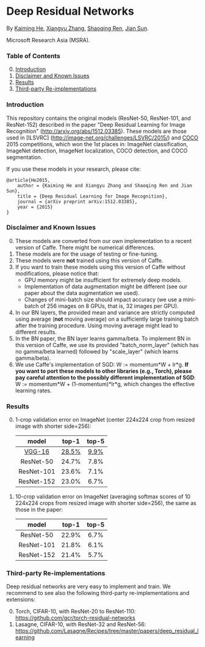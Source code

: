 # Deep Residual Networks

By [Kaiming He](http://research.microsoft.com/en-us/um/people/kahe/), [Xiangyu Zhang](https://scholar.google.com/citations?user=yuB-cfoAAAAJ&hl=en), [Shaoqing Ren](http://home.ustc.edu.cn/~sqren/), [Jian Sun](http://research.microsoft.com/en-us/people/jiansun/).

Microsoft Research Asia (MSRA).

### Table of Contents
0. [Introduction](#introduction)
0. [Disclaimer and Known Issues](#disclaimer-and-known-issues)
0. [Results](#results)
0. [Third-party Re-implementations](#third-party-re-implementations)

### Introduction

This repository contains the original models (ResNet-50, ResNet-101, and ResNet-152) described in the paper "Deep Residual Learning for Image Recognition" (http://arxiv.org/abs/1512.03385). These models are those used in [ILSVRC] (http://image-net.org/challenges/LSVRC/2015/) and [COCO](http://mscoco.org/dataset/#detections-challenge2015) 2015 competitions, which won the 1st places in: ImageNet classification, ImageNet detection, ImageNet localization, COCO detection, and COCO segmentation.

If you use these models in your research, please cite:

	@article{He2015,
		author = {Kaiming He and Xiangyu Zhang and Shaoqing Ren and Jian Sun},
		title = {Deep Residual Learning for Image Recognition},
		journal = {arXiv preprint arXiv:1512.03385},
		year = {2015}
	}

### Disclaimer and Known Issues

0. These models are converted from our own implementation to a recent version of Caffe. There might be numerical differences.
0. These models are for the usage of testing or fine-tuning.
0. These models were **not** trained using this version of Caffe.
0. If you want to train these models using this version of Caffe without modifications, please notice that:
	- GPU memory might be insufficient for extremely deep models.
	- Implementation of data augmentation might be different (see our paper about the data augmentation we used).
	- Changes of mini-batch size should impact accuracy (we use a mini-batch of 256 images on 8 GPUs, that is, 32 images per GPU).
0. In our BN layers, the provided mean and variance are strictly computed using average (**not** moving average) on a sufficiently large training batch after the training procedure. Using moving average might lead to different results.
0. In the BN paper, the BN layer learns gamma/beta. To implement BN in this version of Caffe, we use its provided "batch_norm_layer" (which has no gamma/beta learned) followed by "scale_layer" (which learns gamma/beta).
0. We use Caffe's implementation of SGD: W := momentum\*W + lr\*g. **If you want to port these models to other libraries (e.g., Torch), please pay careful attention to the possibly different implementation of SGD**: W := momentum\*W + (1-momentum)\*lr\*g, which changes the effective learning rates.
	
### Results

0. 1-crop validation error on ImageNet (center 224x224 crop from resized image with shorter side=256):

	model|top-1|top-5
	:---:|:---:|:---:
	[VGG-16](http://www.vlfeat.org/matconvnet/pretrained/)|[28.5%](http://www.vlfeat.org/matconvnet/pretrained/)|[9.9%](http://www.vlfeat.org/matconvnet/pretrained/)
	ResNet-50|24.7%|7.8%
	ResNet-101|23.6%|7.1%
	ResNet-152|23.0%|6.7%
	
0. 10-crop validation error on ImageNet (averaging softmax scores of 10 224x224 crops from resized image with shorter side=256), the same as those in the paper:

	model|top-1|top-5
	:---:|:---:|:---:
	ResNet-50|22.9%|6.7%
	ResNet-101|21.8%|6.1%
	ResNet-152|21.4%|5.7%
	
### Third-party Re-implementations

Deep residual networks are very easy to implement and train. We recommend to see also the following third-party re-implementations and extensions:

0. Torch, CIFAR-10, with ResNet-20 to ResNet-110: https://github.com/gcr/torch-residual-networks
0. Lasagne, CIFAR-10, with ResNet-32 and ResNet-56: https://github.com/Lasagne/Recipes/tree/master/papers/deep_residual_learning 
